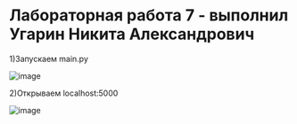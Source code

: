# Лабораторная работа 7 - выполнил Угарин Никита Александрович

1)Запускаем main.py

![image](https://github.com/user-attachments/assets/02fa5a48-872e-4457-94a1-b2e2b2931ecb)

2)Открываем localhost:5000

![image](https://github.com/user-attachments/assets/ccfb5763-7b4d-4210-9f7a-b8cf5b97cc35)
